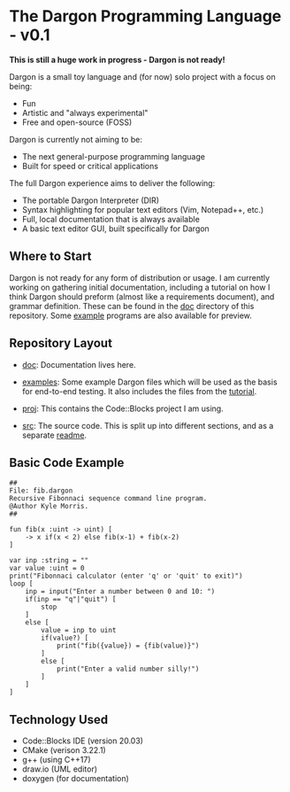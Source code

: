 # The Dargon Programming Language - v0.1

**This is still a huge work in progress - Dargon is not ready!**

Dargon is a small toy language and (for now) solo project with a focus on being:

- Fun
- Artistic and "always experimental"
- Free and open-source (FOSS)

Dargon is currently not aiming to be:

- The next general-purpose programming language
- Built for speed or critical applications

The full Dargon experience aims to deliver the following:

- The portable Dargon Interpreter (DIR)
- Syntax highlighting for popular text editors (Vim, Notepad++, etc.)
- Full, local documentation that is always available
- A basic text editor GUI, built specifically for Dargon

## Where to Start

Dargon is not ready for any form of distribution or usage. I am currently working on gathering initial documentation, including a tutorial on how I think Dargon should preform (almost like a requirements document), and grammar definition. These can be found in the [doc](doc) directory of this repository. Some [example](examples) programs are also available for preview.

## Repository Layout

- [doc](doc): Documentation lives here.

- [examples](examples): Some example Dargon files which will be used as the basis for end-to-end testing. It also includes the files from the [tutorial](examples/tutorial).

- [proj](proj): This contains the Code::Blocks project I am using.

- [src](src): The source code. This is split up into different sections, and as a separate [readme](src/README.md).

## Basic Code Example

```
##
File: fib.dargon
Recursive Fibonnaci sequence command line program.
@Author Kyle Morris.
##

fun fib(x :uint -> uint) [
    -> x if(x < 2) else fib(x-1) + fib(x-2)
]

var inp :string = ""
var value :uint = 0
print("Fibonnaci calculator (enter 'q' or 'quit' to exit)")
loop [
    inp = input("Enter a number between 0 and 10: ")    
    if(inp == "q"|"quit") [
        stop
    ]
    else [
        value = inp to uint
        if(value?) [
            print("fib({value}) = {fib(value)}")
        ]
        else [
            print("Enter a valid number silly!")
        ]
    ]
]
```

## Technology Used

- Code::Blocks IDE (version 20.03)
- CMake (verison 3.22.1)
- g++ (using C++17)
- draw.io (UML editor)
- doxygen (for documentation)
